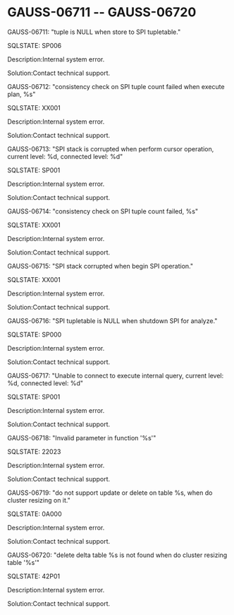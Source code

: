 # GAUSS-06711 -- GAUSS-06720<a name="EN-US_TOPIC_0302073535"></a>

GAUSS-06711: "tuple is NULL when store to SPI tupletable."

SQLSTATE: SP006

Description:Internal system error.

Solution:Contact technical support.

GAUSS-06712: "consistency check on SPI tuple count failed when execute plan, %s"

SQLSTATE: XX001

Description:Internal system error.

Solution:Contact technical support.

GAUSS-06713: "SPI stack is corrupted when perform cursor operation, current level: %d, connected level: %d"

SQLSTATE: SP001

Description:Internal system error.

Solution:Contact technical support.

GAUSS-06714: "consistency check on SPI tuple count failed, %s"

SQLSTATE: XX001

Description:Internal system error.

Solution:Contact technical support.

GAUSS-06715: "SPI stack corrupted when begin SPI operation."

SQLSTATE: XX001

Description:Internal system error.

Solution:Contact technical support.

GAUSS-06716: "SPI tupletable is NULL when shutdown SPI for analyze."

SQLSTATE: SP000

Description:Internal system error.

Solution:Contact technical support.

GAUSS-06717: "Unable to connect to execute internal query, current level: %d, connected level: %d"

SQLSTATE: SP001

Description:Internal system error.

Solution:Contact technical support.

GAUSS-06718: "Invalid parameter in function '%s'"

SQLSTATE: 22023

Description:Internal system error.

Solution:Contact technical support.

GAUSS-06719: "do not support update or delete on table %s, when do cluster resizing on it."

SQLSTATE: 0A000

Description:Internal system error.

Solution:Contact technical support.

GAUSS-06720: "delete delta table %s is not found when do cluster resizing table '%s'"

SQLSTATE: 42P01

Description:Internal system error.

Solution:Contact technical support.

